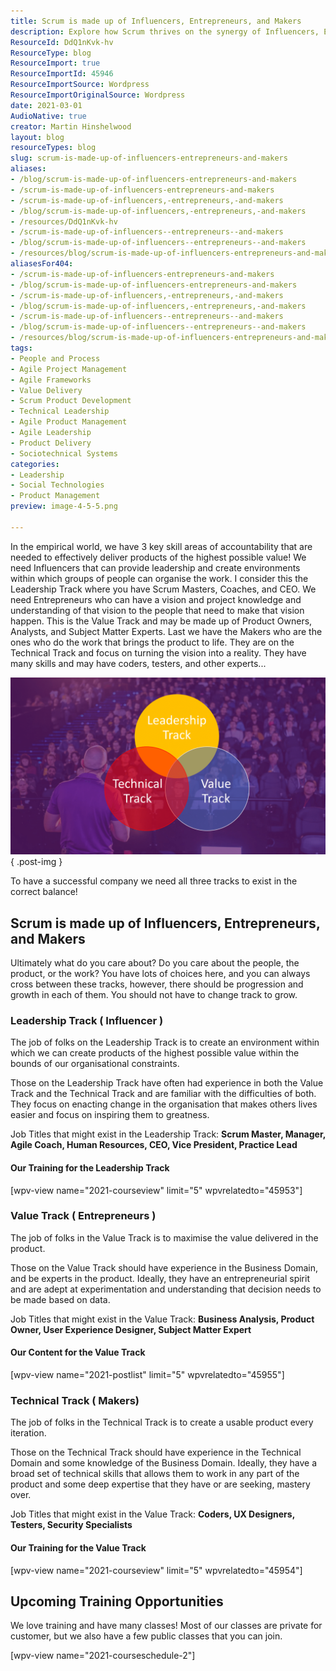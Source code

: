 ```yaml
---
title: Scrum is made up of Influencers, Entrepreneurs, and Makers
description: Explore how Scrum thrives on the synergy of Influencers, Entrepreneurs, and Makers. Discover key roles and training for maximizing product value!
ResourceId: DdQ1nKvk-hv
ResourceType: blog
ResourceImport: true
ResourceImportId: 45946
ResourceImportSource: Wordpress
ResourceImportOriginalSource: Wordpress
date: 2021-03-01
AudioNative: true
creator: Martin Hinshelwood
layout: blog
resourceTypes: blog
slug: scrum-is-made-up-of-influencers-entrepreneurs-and-makers
aliases:
- /blog/scrum-is-made-up-of-influencers-entrepreneurs-and-makers
- /scrum-is-made-up-of-influencers-entrepreneurs-and-makers
- /scrum-is-made-up-of-influencers,-entrepreneurs,-and-makers
- /blog/scrum-is-made-up-of-influencers,-entrepreneurs,-and-makers
- /resources/DdQ1nKvk-hv
- /scrum-is-made-up-of-influencers--entrepreneurs--and-makers
- /blog/scrum-is-made-up-of-influencers--entrepreneurs--and-makers
- /resources/blog/scrum-is-made-up-of-influencers-entrepreneurs-and-makers
aliasesFor404:
- /scrum-is-made-up-of-influencers-entrepreneurs-and-makers
- /blog/scrum-is-made-up-of-influencers-entrepreneurs-and-makers
- /scrum-is-made-up-of-influencers,-entrepreneurs,-and-makers
- /blog/scrum-is-made-up-of-influencers,-entrepreneurs,-and-makers
- /scrum-is-made-up-of-influencers--entrepreneurs--and-makers
- /blog/scrum-is-made-up-of-influencers--entrepreneurs--and-makers
- /resources/blog/scrum-is-made-up-of-influencers-entrepreneurs-and-makers
tags:
- People and Process
- Agile Project Management
- Agile Frameworks
- Value Delivery
- Scrum Product Development
- Technical Leadership
- Agile Product Management
- Agile Leadership
- Product Delivery
- Sociotechnical Systems
categories:
- Leadership
- Social Technologies
- Product Management
preview: image-4-5-5.png

---
```

In the empirical world, we have 3 key skill areas of accountability that are needed to effectively deliver products of the highest possible value! We need Influencers that can provide leadership and create environments within which groups of people can organise the work. I consider this the Leadership Track where you have Scrum Masters, Coaches, and CEO. We need Entrepreneurs who can have a vision and project knowledge and understanding of that vision to the people that need to make that vision happen. This is the Value Track and may be made up of Product Owners, Analysts, and Subject Matter Experts. Last we have the Makers who are the ones who do the work that brings the product to life. They are on the Technical Track and focus on turning the vision into a reality. They have many skills and may have coders, testers, and other experts...

![](images/image-4-1280x720-4-4.png)
{ .post-img }

To have a successful company we need all three tracks to exist in the correct balance!

## Scrum is made up of Influencers, Entrepreneurs, and Makers

Ultimately what do you care about? Do you care about the people, the product, or the work? You have lots of choices here, and you can always cross between these tracks, however, there should be progression and growth in each of them. You should not have to change track to grow.

### Leadership Track ( Influencer )

The job of folks on the Leadership Track is to create an environment within which we can create products of the highest possible value within the bounds of our organisational constraints.

Those on the Leadership Track have often had experience in both the Value Track and the Technical Track and are familiar with the difficulties of both. They focus on enacting change in the organisation that makes others lives easier and focus on inspiring them to greatness.

Job Titles that might exist in the Leadership Track: **Scrum Master, Manager, Agile Coach, Human Resources, CEO, Vice President, Practice Lead**

#### **Our Training for the Leadership Track**

\[wpv-view name="2021-courseview" limit="5" wpvrelatedto="45953"\]

### Value Track ( Entrepreneurs )

The job of folks in the Value Track is to maximise the value delivered in the product.

Those on the Value Track should have experience in the Business Domain, and be experts in the product. Ideally, they have an entrepreneurial spirit and are adept at experimentation and understanding that decision needs to be made based on data.

Job Titles that might exist in the Value Track: **Business Analysis, Product Owner, User Experience Designer, Subject Matter Expert**

#### **Our Content for the Value Track**

\[wpv-view name="2021-postlist" limit="5" wpvrelatedto="45955"\]

### Technical Track ( Makers)

The job of folks in the Technical Track is to create a usable product every iteration.

Those on the Technical Track should have experience in the Technical Domain and some knowledge of the Business Domain. Ideally, they have a broad set of technical skills that allows them to work in any part of the product and some deep expertise that they have or are seeking, mastery over.

Job Titles that might exist in the Value Track: **Coders, UX Designers, Testers, Security Specialists**

#### **Our Training for the Value Track**

\[wpv-view name="2021-courseview" limit="5" wpvrelatedto="45954"\]

## **Upcoming Training Opportunities**

We love training and have many classes! Most of our classes are private for customer, but we also have a few public classes that you can join.

\[wpv-view name="2021-courseschedule-2"\]
